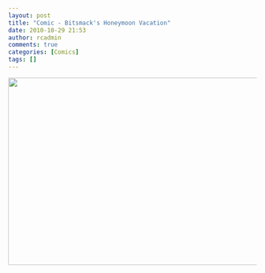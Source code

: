 ```yaml
---
layout: post
title: "Comic - Bitsmack's Honeymoon Vacation"
date: 2010-10-29 21:53
author: rcadmin
comments: true
categories: [Comics]
tags: []
---
```

<a href="http://bitsmack.com/comics/2010/10/29/comic-bitsmack…ymoon-vacation/"><img src="http://dl.bitsmack.com/uploads/2010/10/20101029.jpg" alt="" title="Talk to you later, I'm going into a land of fantasy! " width="680" height="380" class="alignnone size-full wp-image-2079" /></a>
